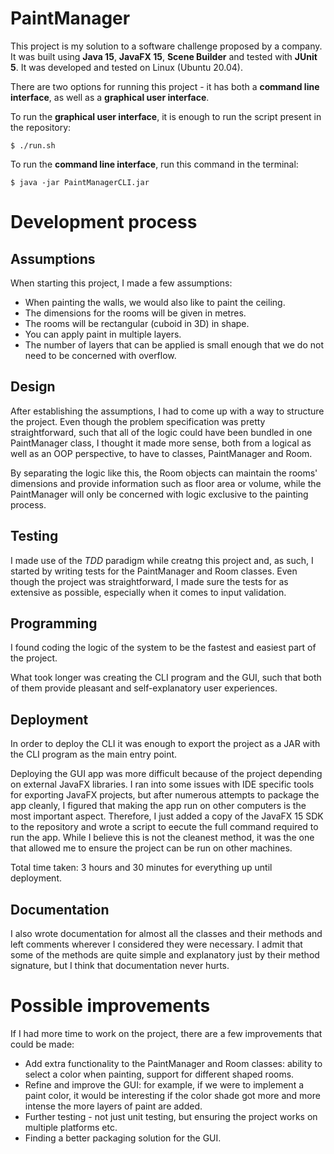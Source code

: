 # PaintManager

This project is my solution to a software challenge proposed by a company. It was built using **Java 15**, **JavaFX 15**, **Scene Builder** and tested with **JUnit 5**. It was developed and tested on Linux (Ubuntu 20.04).

There are two options for running this project - it has both a **command line interface**, as well as a **graphical user interface**.

To run the **graphical user interface**, it is enough to run the script present in the repository:
```
$ ./run.sh
```

To run the **command line interface**, run this command in the terminal:
```
$ java -jar PaintManagerCLI.jar
```

# Development process
## Assumptions

When starting this project, I made a few assumptions:
  * When painting the walls, we would also like to paint the ceiling.
  * The dimensions for the rooms will be given in metres.
  * The rooms will be rectangular (cuboid in 3D) in shape.
  * You can apply paint in multiple layers.
  * The number of layers that can be applied is small enough that we do not need to be concerned with overflow.

## Design

After establishing the assumptions, I had to come up with a way to structure the project. Even though the problem specification was pretty straightforward, such that all of the logic could have been bundled in one PaintManager class, I thought it made more sense, both from a logical as well as an OOP perspective, to have to classes, PaintManager and Room.

By separating the logic like this, the Room objects can maintain the rooms' dimensions and provide information such as floor area or volume, while the PaintManager will only be concerned with logic exclusive to the painting process.

## Testing

I made use of the *TDD* paradigm while creatng this project and, as such, I started by writing tests for the PaintManager and Room classes. Even though the project was straightforward, I made sure the tests for as extensive as possible, especially when it comes to input validation.

## Programming

I found coding the logic of the system to be the fastest and easiest part of the project.

What took longer was creating the CLI program and the GUI, such that both of them provide pleasant and self-explanatory user experiences.

## Deployment

In order to deploy the CLI it was enough to export the project as a JAR with the CLI program as the main entry point.

Deploying the GUI app was more difficult because of the project depending on external JavaFX libraries. I ran into some issues with IDE specific tools for exporting JavaFX projects, but after numerous attempts to package the app cleanly, I figured that making the app run on other computers is the most important aspect. Therefore, I just added a copy of the JavaFX 15 SDK to the repository and wrote a script to eecute the full command required to run the app. While I believe this is not the cleanest method, it was the one that allowed me to ensure the project can be run on other machines.

Total time taken: 3 hours and 30 minutes for everything up until deployment.

## Documentation

I also wrote documentation for almost all the classes and their methods and left comments wherever I considered they were necessary. I admit that some of the methods are quite simple and explanatory just by their method signature, but I think that documentation never hurts.

# Possible improvements

If I had more time to work on the project, there are a few improvements that could be made:
  
  * Add extra functionality to the PaintManager and Room classes: ability to select a color when painting, support for different shaped rooms.
  * Refine and improve the GUI: for example, if we were to implement a paint color, it would be interesting if the color shade got more and more intense the more layers of paint are added.
  * Further testing - not just unit testing, but ensuring the project works on multiple platforms etc.
  * Finding a better packaging solution for the GUI. 
